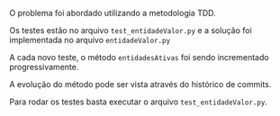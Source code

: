 O problema foi abordado utilizando a metodologia TDD.

Os testes estão no arquivo `test_entidadeValor.py` e a solução foi implementada no arquivo `entidadeValor.py`

A cada novo teste, o método `entidadesAtivas` foi sendo incrementado progressivamente.

A evolução do método pode ser vista através do histórico de commits.

Para rodar os testes basta executar o arquivo `test_entidadeValor.py`.
